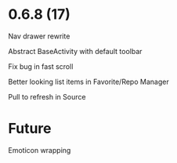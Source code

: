 # 0.6.8 (17)

Nav drawer rewrite

Abstract BaseActivity with default toolbar

Fix bug in fast scroll

Better looking list items in Favorite/Repo Manager

Pull to refresh in Source

# Future

Emoticon wrapping